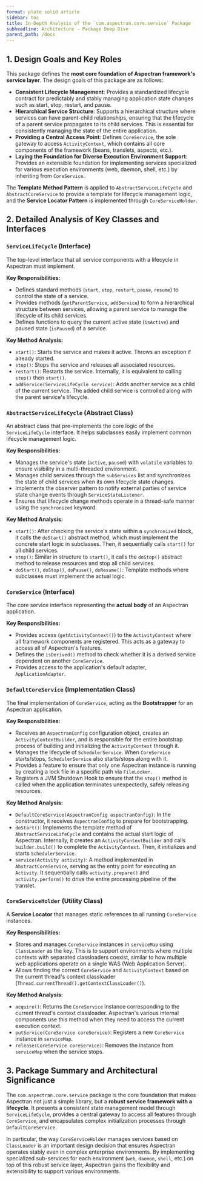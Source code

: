 ```yaml
---
format: plate solid article
sidebar: toc
title: In-Depth Analysis of the `com.aspectran.core.service` Package
subheadline: Architecture - Package Deep Dive
parent_path: /docs
---
```


## 1. Design Goals and Key Roles

This package defines the **most core foundation of Aspectran framework's service layer**. The design goals of this package are as follows:

-   **Consistent Lifecycle Management**: Provides a standardized lifecycle contract for predictably and stably managing application state changes such as start, stop, restart, and pause.
-   **Hierarchical Service Structure**: Supports a hierarchical structure where services can have parent-child relationships, ensuring that the lifecycle of a parent service propagates to its child services. This is essential for consistently managing the state of the entire application.
-   **Providing a Central Access Point**: Defines `CoreService`, the sole gateway to access `ActivityContext`, which contains all core components of the framework (beans, translets, aspects, etc.).
-   **Laying the Foundation for Diverse Execution Environment Support**: Provides an extensible foundation for implementing services specialized for various execution environments (web, daemon, shell, etc.) by inheriting from `CoreService`.

The **Template Method Pattern** is applied to `AbstractServiceLifeCycle` and `AbstractCoreService` to provide a template for lifecycle management logic, and the **Service Locator Pattern** is implemented through `CoreServiceHolder`.

## 2. Detailed Analysis of Key Classes and Interfaces

### `ServiceLifeCycle` (Interface)

The top-level interface that all service components with a lifecycle in Aspectran must implement.

**Key Responsibilities:**
-   Defines standard methods (`start`, `stop`, `restart`, `pause`, `resume`) to control the state of a service.
-   Provides methods (`getParentService`, `addService`) to form a hierarchical structure between services, allowing a parent service to manage the lifecycle of its child services.
-   Defines functions to query the current active state (`isActive`) and paused state (`isPaused`) of a service.

**Key Method Analysis:**
-   `start()`: Starts the service and makes it active. Throws an exception if already started.
-   `stop()`: Stops the service and releases all associated resources.
-   `restart()`: Restarts the service. Internally, it is equivalent to calling `stop()` then `start()`.
-   `addService(ServiceLifeCycle service)`: Adds another service as a child of the current service. The added child service is controlled along with the parent service's lifecycle.

### `AbstractServiceLifeCycle` (Abstract Class)

An abstract class that pre-implements the core logic of the `ServiceLifeCycle` interface. It helps subclasses easily implement common lifecycle management logic.

**Key Responsibilities:**
-   Manages the service's state (`active`, `paused`) with `volatile` variables to ensure visibility in a multi-threaded environment.
-   Manages child services through the `subServices` list and synchronizes the state of child services when its own lifecycle state changes.
-   Implements the observer pattern to notify external parties of service state change events through `ServiceStateListener`.
-   Ensures that lifecycle change methods operate in a thread-safe manner using the `synchronized` keyword.

**Key Method Analysis:**
-   `start()`: After checking the service's state within a `synchronized` block, it calls the `doStart()` abstract method, which must implement the concrete start logic in subclasses. Then, it sequentially calls `start()` for all child services.
-   `stop()`: Similar in structure to `start()`, it calls the `doStop()` abstract method to release resources and stop all child services.
-   `doStart()`, `doStop()`, `doPause()`, `doResume()`: Template methods where subclasses must implement the actual logic.

### `CoreService` (Interface)

The core service interface representing the **actual body** of an Aspectran application.

**Key Responsibilities:**
-   Provides access (`getActivityContext()`) to the `ActivityContext` where all framework components are registered. This acts as a gateway to access all of Aspectran's features.
-   Defines the `isDerived()` method to check whether it is a derived service dependent on another `CoreService`.
-   Provides access to the application's default adapter, `ApplicationAdapter`.

### `DefaultCoreService` (Implementation Class)

The final implementation of `CoreService`, acting as the **Bootstrapper** for an Aspectran application.

**Key Responsibilities:**
-   Receives an `AspectranConfig` configuration object, creates an `ActivityContextBuilder`, and is responsible for the entire bootstrap process of building and initializing the `ActivityContext` through it.
-   Manages the lifecycle of `SchedulerService`. When `CoreService` starts/stops, `SchedulerService` also starts/stops along with it.
-   Provides a feature to ensure that only one Aspectran instance is running by creating a lock file in a specific path via `FileLocker`.
-   Registers a JVM Shutdown Hook to ensure that the `stop()` method is called when the application terminates unexpectedly, safely releasing resources.

**Key Method Analysis:**
-   `DefaultCoreService(AspectranConfig aspectranConfig)`: In the constructor, it receives `AspectranConfig` to prepare for bootstrapping.
-   `doStart()`: Implements the template method of `AbstractServiceLifeCycle` and contains the actual start logic of Aspectran. Internally, it creates an `ActivityContextBuilder` and calls `builder.build()` to complete the `ActivityContext`. Then, it initializes and starts `SchedulerService`.
-   `service(Activity activity)`: A method implemented in `AbstractCoreService`, serving as the entry point for executing an `Activity`. It sequentially calls `activity.prepare()` and `activity.perform()` to drive the entire processing pipeline of the translet.

### `CoreServiceHolder` (Utility Class)

A **Service Locator** that manages static references to all running `CoreService` instances.

**Key Responsibilities:**
-   Stores and manages `CoreService` instances in `serviceMap` using `ClassLoader` as the key. This is to support environments where multiple contexts with separated classloaders coexist, similar to how multiple web applications operate on a single WAS (Web Application Server).
-   Allows finding the correct `CoreService` and `ActivityContext` based on the current thread's context classloader (`Thread.currentThread().getContextClassLoader()`).

**Key Method Analysis:**
-   `acquire()`: Returns the `CoreService` instance corresponding to the current thread's context classloader. Aspectran's various internal components use this method when they need to access the current execution context.
-   `putService(CoreService coreService)`: Registers a new `CoreService` instance in `serviceMap`.
-   `release(CoreService coreService)`: Removes the instance from `serviceMap` when the service stops.

## 3. Package Summary and Architectural Significance

The `com.aspectran.core.service` package is the core foundation that makes Aspectran not just a simple library, but a **robust service framework with a lifecycle**. It presents a consistent state management model through `ServiceLifeCycle`, provides a central gateway to access all features through `CoreService`, and encapsulates complex initialization processes through `DefaultCoreService`.

In particular, the way `CoreServiceHolder` manages services based on `ClassLoader` is an important design decision that ensures Aspectran operates stably even in complex enterprise environments. By implementing specialized sub-services for each environment (`web`, `daemon`, `shell`, etc.) on top of this robust service layer, Aspectran gains the flexibility and extensibility to support various environments.
